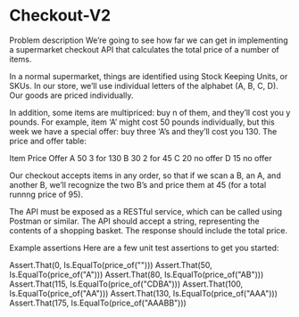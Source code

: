 # Checkout-V2
Problem description
We’re going to see how far we can get in implementing a supermarket checkout API that calculates the total price of a number of items.

In a normal supermarket, things are identified using Stock Keeping Units, or SKUs.
In our store, we’ll use individual letters of the alphabet (A, B, C, D). Our goods are priced individually.

In addition, some items are multipriced: buy n of them, and they’ll cost you y pounds.
For example, item ‘A’ might cost 50 pounds individually, but this week we have a special offer: buy three ‘A’s and they’ll cost you 130. The price and offer table:

Item	Price	Offer
A	50	3 for 130
B	30	2 for 45
C	20	no offer
D	15	no offer

Our checkout accepts items in any order, so that if we scan a B, an A, and another B, we’ll recognize the two B’s and price them at 45 (for a total runnng price of 95).

The API must be exposed as a RESTful service, which can be called using Postman or similar.
The API should accept a string, representing the contents of a shopping basket.
The response should include the total price.

Example assertions
Here are a few unit test assertions to get you started:

Assert.That(0, Is.EqualTo(price_of("")))
Assert.That(50, Is.EqualTo(price_of("A")))
Assert.That(80, Is.EqualTo(price_of("AB")))
Assert.That(115, Is.EqualTo(price_of("CDBA")))
Assert.That(100, Is.EqualTo(price_of("AA")))
Assert.That(130, Is.EqualTo(price_of("AAA")))
Assert.That(175, Is.EqualTo(price_of("AAABB")))
